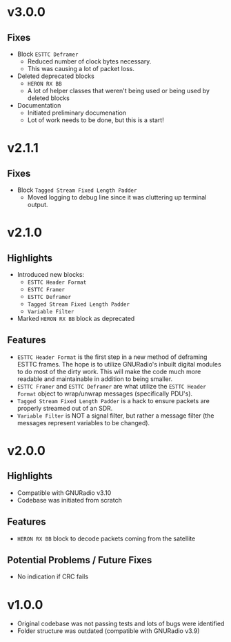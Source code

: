 # v3.0.0

## Fixes

- Block `ESTTC Deframer`
    - Reduced number of clock bytes necessary.
    - This was causing a lot of packet loss.
- Deleted deprecated blocks
    - `HERON RX BB`
    - A lot of helper classes that weren't being used or being used by deleted blocks
- Documentation
    - Initiated preliminary documenation
    - Lot of work needs to be done, but this is a start!

# v2.1.1

## Fixes

- Block `Tagged Stream Fixed Length Padder`
    - Moved logging to debug line since it was cluttering up terminal output.

# v2.1.0

## Highlights

- Introduced new blocks:
    - `ESTTC Header Format`
    - `ESTTC Framer`
    - `ESTTC Deframer`
    - `Tagged Stream Fixed Length Padder`
    - `Variable Filter`
- Marked `HERON RX BB` block as deprecated

## Features

- `ESTTC Header Format` is the first step in a new method of deframing ESTTC frames. The hope is to utilize GNURadio's inbuilt digital modules to do most of the dirty work. This will make the code much more readable and maintainable in addition to being smaller.
- `ESTTC Framer` and `ESTTC Deframer` are what utilize the `ESTTC Header Format` object to wrap/unwrap messages (specifically PDU's).
- `Tagged Stream Fixed Length Padder` is a hack to ensure packets are properly streamed out of an SDR.
- `Variable Filter` is NOT a signal filter, but rather a message filter (the messages represent variables to be changed).

# v2.0.0

## Highlights

- Compatible with GNURadio v3.10
- Codebase was initiated from scratch

## Features

- `HERON RX BB` block to decode packets coming from the satellite

## Potential Problems / Future Fixes

- No indication if CRC fails

# v1.0.0

- Original codebase was not passing tests and lots of bugs were identified
- Folder structure was outdated (compatible with GNURadio v3.9)
